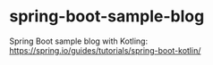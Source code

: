 # spring-boot-sample-blog
Spring Boot sample blog with Kotling: https://spring.io/guides/tutorials/spring-boot-kotlin/
